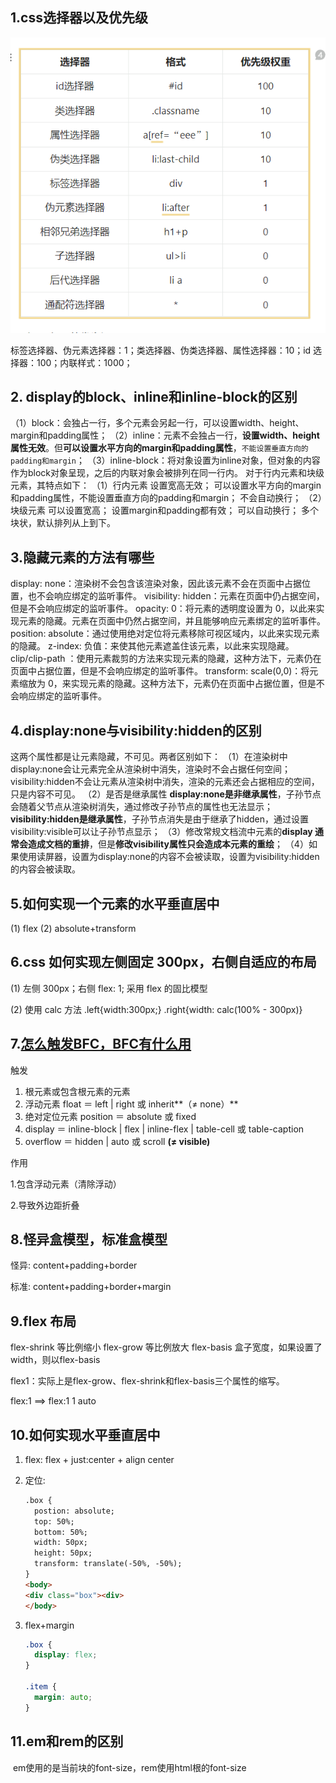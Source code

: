 ## 1.css选择器以及优先级

![image-20230301204707499](CSS八股.assets/image-20230301204707499.png)

标签选择器、伪元素选择器：1；类选择器、伪类选择器、属性选择器：10；id 选择器：100；内联样式：1000；

## 2. display的block、inline和inline-block的区别

（1）block：会独占一行，多个元素会另起一行，可以设置width、height、margin和padding属性；
（2）inline：元素不会独占一行，**设置width、height属性无效**。但**可以设置水平方向的margin和padding属性**，`不能设置垂直方向的padding和margin`；
（3）inline-block：将对象设置为inline对象，但对象的内容作为block对象呈现，之后的内联对象会被排列在同一行内。
对于行内元素和块级元素，其特点如下：
	（1）行内元素
		设置宽高无效；
		可以设置水平方向的margin和padding属性，不能设置垂直方向的padding和margin；
		不会自动换行；
	（2）块级元素
		可以设置宽高；
		设置margin和padding都有效；
		可以自动换行；
		多个块状，默认排列从上到下。

## 3.隐藏元素的方法有哪些

display: none：渲染树不会包含该渲染对象，因此该元素不会在页面中占据位置，也不会响应绑定的监听事件。
visibility: hidden：元素在页面中仍占据空间，但是不会响应绑定的监听事件。
opacity: 0：将元素的透明度设置为 0，以此来实现元素的隐藏。元素在页面中仍然占据空间，并且能够响应元素绑定的监听事件。
position: absolute：通过使用绝对定位将元素移除可视区域内，以此来实现元素的隐藏。
z-index: 负值：来使其他元素遮盖住该元素，以此来实现隐藏。
clip/clip-path ：使用元素裁剪的方法来实现元素的隐藏，这种方法下，元素仍在页面中占据位置，但是不会响应绑定的监听事件。
transform: scale(0,0)：将元素缩放为 0，来实现元素的隐藏。这种方法下，元素仍在页面中占据位置，但是不会响应绑定的监听事件。

## 4.display:none与visibility:hidden的区别

这两个属性都是让元素隐藏，不可见。两者区别如下：
（1）在渲染树中
display:none会让元素完全从渲染树中消失，渲染时不会占据任何空间；
visibility:hidden不会让元素从渲染树中消失，渲染的元素还会占据相应的空间，只是内容不可见。
（2）是否是继承属性
**display:none是非继承属性**，子孙节点会随着父节点从渲染树消失，通过修改子孙节点的属性也无法显示；
**visibility:hidden是继承属性**，子孙节点消失是由于继承了hidden，通过设置visibility:visible可以让子孙节点显示；
（3）修改常规文档流中元素的**display 通常会造成文档的重排**，但是**修改visibility属性只会造成本元素的重绘**；
（4）如果使用读屏器，设置为display:none的内容不会被读取，设置为visibility:hidden的内容会被读取。

## 5.如何实现一个元素的水平垂直居中

(1) flex (2) absolute+transform

## 6.css 如何实现左侧固定 300px，右侧自适应的布局

(1) 左侧 300px；右侧 flex: 1; 采用 flex 的固比模型

(2) 使用 calc 方法 .left{width:300px;} .right{width: calc(100% - 300px)}

## 7.[怎么触发BFC，BFC有什么用](https://q.shanyue.tech/fe/css/572.html#%E4%BD%BF%E7%94%A8-flex)

触发

1. 根元素或包含根元素的元素
2. 浮动元素 float ＝ left | right 或 inherit**（≠ none）**
3. 绝对定位元素 position ＝ absolute 或 fixed
4. display ＝ inline-block | flex | inline-flex | table-cell 或 table-caption
5. overflow ＝ hidden | auto 或 scroll **(≠ visible)**

作用

1.包含浮动元素（清除浮动）

2.导致外边距折叠

## 8.怪异盒模型，标准盒模型

怪异: content+padding+border

标准: content+padding+border+margin

## 9.flex 布局

flex-shrink 等比例缩小 flex-grow 等比例放大 flex-basis 盒子宽度，如果设置了width，则以flex-basis

flex1：实际上是flex-grow、flex-shrink和flex-basis三个属性的缩写。

flex:1 ==> flex:1 1 auto 

## 10.如何实现水平垂直居中

1. flex: flex + just:center + align center

2. 定位: 

   ```html
   .box {
     postion: absolute;
     top: 50%;
     bottom: 50%;
     width: 50px;
     height: 50px;
     transform: translate(-50%, -50%);
   }
   <body>
   <div class="box"><div>
   </body>
   ```

3. flex+margin

	```css
	.box {
	  display: flex;
	}
	
	.item {
	  margin: auto;
	}
	```

## 11.em和rem的区别

​	em使用的是当前块的font-size，rem使用html根的font-size
